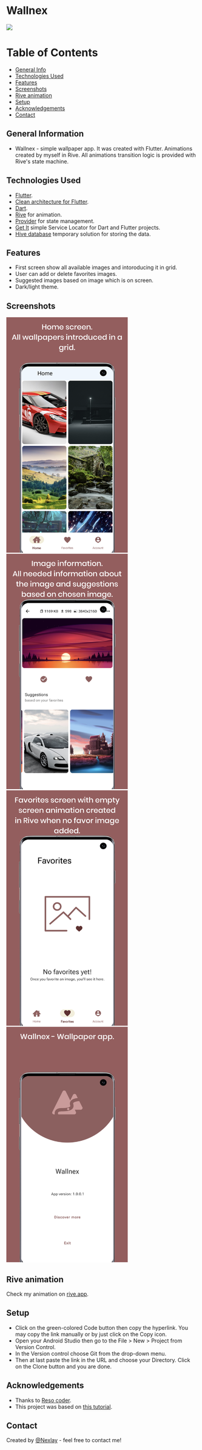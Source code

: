 # Wallnex
![](https://github.com/nexlay/wallnaex/blob/master/assets/git/wallnex.gif)
# Table of Contents
* [General Info](#general-information)
* [Technologies Used](#technologies-used)
* [Features](#features)
* [Screenshots](#screenshots)
* [Rive animation](#rive-animation)
* [Setup](#setup)
* [Acknowledgements](#acknowledgements)
* [Contact](#contact)
<!-- * [License](#license) -->





## General Information
- Wallnex - simple wallpaper app. It was created with Flutter. Animations created by myself in Rive. All animations transition logic is provided with Rive's state machine.



## Technologies Used
- [Flutter](https://flutter.dev/?gclid=Cj0KCQjw1vSZBhDuARIsAKZlijRtxpWm4-4uONVZWImtjAFWLuNh3qXvWyRedL89vchIklx13I7zROwaAjR1EALw_wcB&gclsrc=aw.ds).
- [Clean architecture for Flutter](https://github.com/ResoCoder/flutter-tdd-clean-architecture-course).
- [Dart](https://dart.dev/).
- [Rive](https://rive.app/) for animation.
- [Provider](https://pub.dev/packages/provider) for state management.
- [Get It](https://pub.dev/packages/get_it) simple Service Locator for Dart and Flutter projects.
- [Hive database](https://pub.dev/packages/hive) temporary solution for storing the data.



## Features
- First screen show all available images and intoroducing it in grid.
- User can add or delete favorites images.
- Suggested images based on image which is on screen.
- Dark/light theme.


## Screenshots
<img src="assets/git/1.png" width="320" height="620"/> <img src="assets/git/2.png" width="320" height="620"/>
<img src="assets/git/3.png" width="320" height="620"/> <img src="assets/git/4.png" width="320" height="620"/>



## Rive animation
Check my animation on [rive.app](https://rive.app/community/3382-7108-google-logo/).


## Setup
- Click on the green-colored Code button then copy the hyperlink. You may copy the link manually or by just click on the Copy icon.
- Open your Android Studio then go to the File > New > Project from Version Control.
- In the Version control choose Git from the drop-down menu.
- Then at last paste the link in the URL and choose your Directory. Click on the Clone button and you are done.



## Acknowledgements
- Thanks to [Reso coder](https://github.com/ResoCoder).
- This project was based on [this tutorial](https://help.rive.app/).


## Contact
Created by [@Nexlay](https://twitter.com/Nexlay/) - feel free to contact me!








